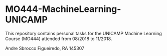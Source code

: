 # MO444-MachineLearning-UNICAMP
This repository contains personal tasks for the UNICAMP Machine Learning Course (MO444) attended from 08/2018 to 11/2018. 

Andre Sbrocco Figueiredo, RA 145307
